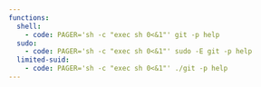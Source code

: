 ```yaml
---
functions:
  shell:
    - code: PAGER='sh -c "exec sh 0<&1"' git -p help
  sudo:
    - code: PAGER='sh -c "exec sh 0<&1"' sudo -E git -p help
  limited-suid:
    - code: PAGER='sh -c "exec sh 0<&1"' ./git -p help
---
```

